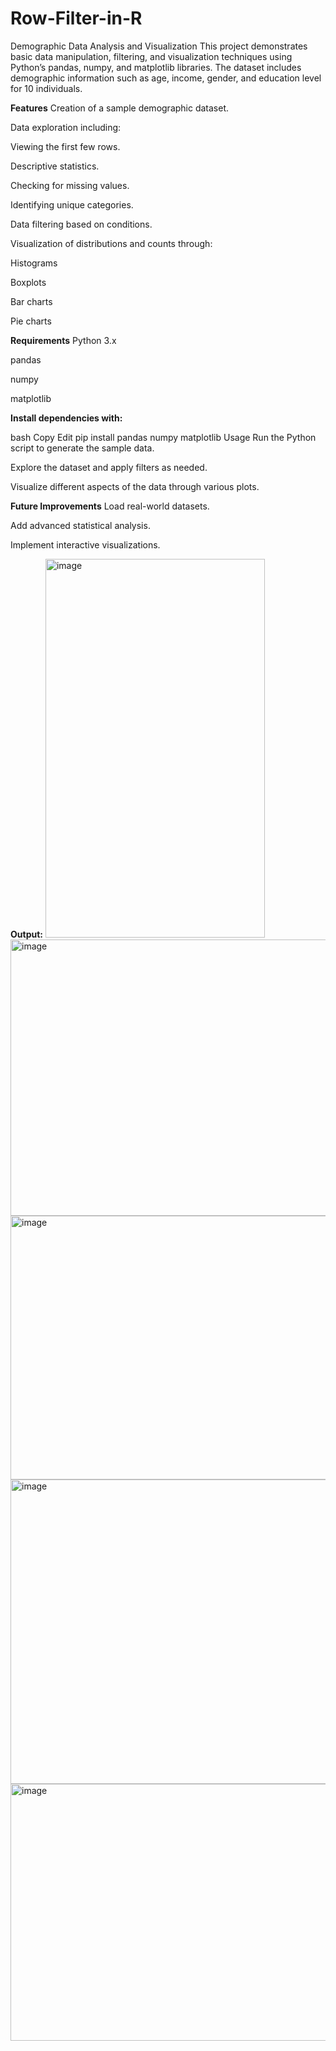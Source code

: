 # Row-Filter-in-R

Demographic Data Analysis and Visualization
This project demonstrates basic data manipulation, filtering, and visualization techniques using Python’s pandas, numpy, and matplotlib libraries. The dataset includes demographic information such as age, income, gender, and education level for 10 individuals.

**Features**
Creation of a sample demographic dataset.

Data exploration including:

Viewing the first few rows.

Descriptive statistics.

Checking for missing values.

Identifying unique categories.

Data filtering based on conditions.

Visualization of distributions and counts through:

Histograms

Boxplots

Bar charts

Pie charts

**Requirements**
Python 3.x

pandas

numpy

matplotlib

**Install dependencies with:**

bash
Copy
Edit
pip install pandas numpy matplotlib
Usage
Run the Python script to generate the sample data.

Explore the dataset and apply filters as needed.

Visualize different aspects of the data through various plots.

**Future Improvements**
Load real-world datasets.

Add advanced statistical analysis.

Implement interactive visualizations.

**Output:**
<img width="351" height="606" alt="image" src="https://github.com/user-attachments/assets/64b9472c-1fac-4405-9f6b-bbe0c2d61b52" />
<img width="625" height="442" alt="image" src="https://github.com/user-attachments/assets/2bfff565-4bd6-4eb0-93de-29c0b5977f12" />
<img width="658" height="422" alt="image" src="https://github.com/user-attachments/assets/7c07ef1b-9af2-4060-bfed-3ffb7254cc2b" />
<img width="643" height="487" alt="image" src="https://github.com/user-attachments/assets/931f3ef1-5733-4ff0-9eeb-683d837237ea" />
<img width="562" height="411" alt="image" src="https://github.com/user-attachments/assets/a9606add-cc51-4c3b-89a5-cc0349725100" />




